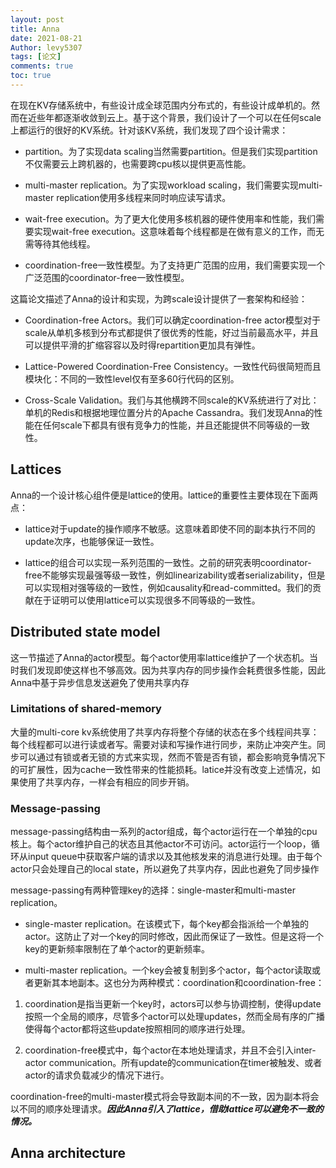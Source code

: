 ```yaml
---
layout: post
title: Anna
date: 2021-08-21
Author: levy5307
tags: [论文]
comments: true
toc: true
---
```


在现在KV存储系统中，有些设计成全球范围内分布式的，有些设计成单机的。然而在近些年都逐渐收敛到云上。基于这个背景，我们设计了一个可以在任何scale上都运行的很好的KV系统。针对该KV系统，我们发现了四个设计需求：

- partition。为了实现data scaling当然需要partition。但是我们实现partition不仅需要云上跨机器的，也需要跨cpu核以提供更高性能。

- multi-master replication。为了实现workload scaling，我们需要实现multi-master replication使用多线程来同时响应读写请求。

- wait-free execution。为了更大化使用多核机器的硬件使用率和性能，我们需要实现wait-free execution。这意味着每个线程都是在做有意义的工作，而无需等待其他线程。

- coordination-free一致性模型。为了支持更广范围的应用，我们需要实现一个广泛范围的coordinator-free一致性模型。

这篇论文描述了Anna的设计和实现，为跨scale设计提供了一套架构和经验：

- Coordination-free Actors。我们可以确定coordination-free actor模型对于scale从单机多核到分布式都提供了很优秀的性能，好过当前最高水平，并且可以提供平滑的扩缩容容以及时得repartition更加具有弹性。

- Lattice-Powered Coordination-Free Consistency。一致性代码很简短而且模块化：不同的一致性level仅有至多60行代码的区别。

- Cross-Scale Validation。我们与其他横跨不同scale的KV系统进行了对比：单机的Redis和根据地理位置分片的Apache Cassandra。我们发现Anna的性能在任何scale下都具有很有竞争力的性能，并且还能提供不同等级的一致性。

## Lattices

Anna的一个设计核心组件便是lattice的使用。lattice的重要性主要体现在下面两点：

- lattice对于update的操作顺序不敏感。这意味着即使不同的副本执行不同的update次序，也能够保证一致性。

- lattice的组合可以实现一系列范围的一致性。之前的研究表明coordinator-free不能够实现最强等级一致性，例如linearizability或者serializability，但是可以实现相对强等级的一致性，例如causality和read-committed。我们的贡献在于证明可以使用lattice可以实现很多不同等级的一致性。

## Distributed state model

这一节描述了Anna的actor模型。每个actor使用率lattice维护了一个状态机。当时我们发现即使这样也不够高效。因为共享内存的同步操作会耗费很多性能，因此Anna中基于异步信息发送避免了使用共享内存

### Limitations of shared-memory

大量的multi-core kv系统使用了共享内存将整个存储的状态在多个线程间共享：每个线程都可以进行读或者写。需要对读和写操作进行同步，来防止冲突产生。同步可以通过有锁或者无锁的方式来实现，然而不管是否有锁，都会影响竞争情况下的可扩展性，因为cache一致性带来的性能损耗。latice并没有改变上述情况，如果使用了共享内存，一样会有相应的同步开销。

### Message-passing

message-passing结构由一系列的actor组成，每个actor运行在一个单独的cpu核上。每个actor维护自己的状态且其他actor不可访问。actor运行一个loop，循环从input queue中获取客户端的请求以及其他核发来的消息进行处理。由于每个actor只会处理自己的local state，所以避免了共享内存，因此也避免了同步操作

message-passing有两种管理key的选择：single-master和multi-master replication。

- single-master replication。在该模式下，每个key都会指派给一个单独的actor。这防止了对一个key的同时修改，因此而保证了一致性。但是这将一个key的更新频率限制在了单个actor的更新频率。

- multi-master replication。一个key会被复制到多个actor，每个actor读取或者更新其本地副本。这也分为两种模式：coordination和coordination-free：

1. coordination是指当更新一个key时，actors可以参与协调控制，使得update按照一个全局的顺序，尽管多个actor可以处理updates，然而全局有序的广播使得每个actor都将这些update按照相同的顺序进行处理。

2. coordination-free模式中，每个actor在本地处理请求，并且不会引入inter-actor communication。所有update的communication在timer被触发、或者actor的请求负载减少的情况下进行。

coordination-free的multi-master模式将会导致副本间的不一致，因为副本将会以不同的顺序处理请求。***因此Anna引入了lattice，借助lattice可以避免不一致的情况。***

## Anna architecture

